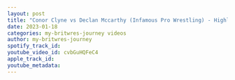 ```yaml
---
layout: post
title: "Conor Clyne vs Declan Mccarthy (Infamous Pro Wrestling) - Highlights"
date: 2023-01-18
categories: my-britwres-journey videos
author: my-britwres-journey
spotify_track_id: 
youtube_video_id: cvbGuHQFeC4
apple_track_id: 
youtube_metadata: 
---
```

